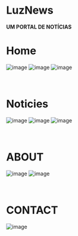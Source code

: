# LuzNews
**UM PORTAL DE NOTÍCIAS**

# Home
![image](https://user-images.githubusercontent.com/108637883/216947445-f302bad2-d0ae-4d5d-a9a5-ba898c807e3b.png)
![image](https://user-images.githubusercontent.com/108637883/216947761-103c1a35-a521-4e93-95c0-deea478c594a.png)
![image](https://user-images.githubusercontent.com/108637883/216948212-ff5fed39-4990-4b7f-a06d-0280ac7d3b13.png)
<br /><br /><br />
# Noticies

![image](https://user-images.githubusercontent.com/108637883/216949439-d2d76850-8534-48bb-9afc-672a5e11a70d.png)
![image](https://user-images.githubusercontent.com/108637883/216949591-6ba385cb-59c9-4ef8-b8c3-46b574493578.png)
![image](https://user-images.githubusercontent.com/108637883/216949656-4fd5a34a-11ca-49a7-8c03-19611f0e2519.png)
<br /><br /><br />
# ABOUT

![image](https://user-images.githubusercontent.com/108637883/216951498-b575e8ec-05c0-4b22-ad42-58d3b8635684.png)
![image](https://user-images.githubusercontent.com/108637883/216950162-82f7228f-ea0a-48dc-a543-b76ea1e50b36.png)
<br /><br /><br />
# CONTACT

![image](https://user-images.githubusercontent.com/108637883/216950883-1099a165-e558-4191-b375-b9b212ac9f75.png)
